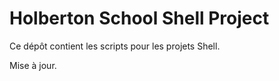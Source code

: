 # Holberton School Shell Project
Ce dépôt contient les scripts pour les projets Shell.

Mise à jour.

